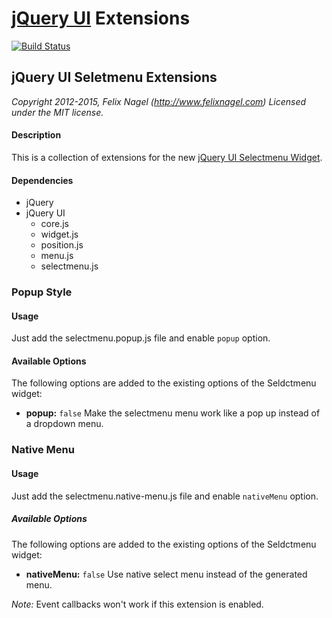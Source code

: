 # [jQuery UI](http://jqueryui.com/) Extensions

[![Build Status](https://drone.io/github.com/fnagel/jquery-ui-extensions/status.png)](https://drone.io/github.com/fnagel/jquery-ui-extensions/latest)

## jQuery UI Seletmenu Extensions

*Copyright 2012-2015, Felix Nagel (http://www.felixnagel.com)*
*Licensed under the MIT license.*


#### Description

This is a collection of extensions for the new [jQuery UI Selectmenu Widget](https://github.com/jquery/jquery-ui/tree/selectmenu).


#### Dependencies
* jQuery
* jQuery UI
	* core.js
	* widget.js
	* position.js
	* menu.js
	* selectmenu.js



### Popup Style

#### Usage
Just add the selectmenu.popup.js file and enable `popup` option.

#### Available Options
The following options are added to the existing options of the Seldctmenu widget:

* **popup:** `false`
    Make the selectmenu menu work like a pop up instead of a dropdown menu.



### Native Menu

#### Usage
Just add the selectmenu.native-menu.js file and enable `nativeMenu` option.

##### Available Options
The following options are added to the existing options of the Seldctmenu widget:

* **nativeMenu:** `false`
    Use native select menu instead of the generated menu.


*Note:* Event callbacks won't work if this extension is enabled.